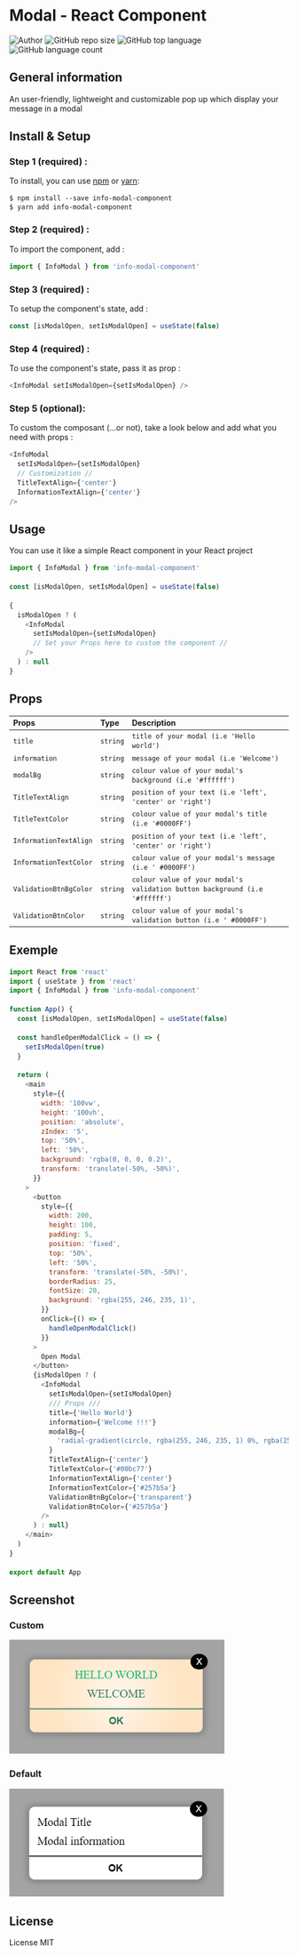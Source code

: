 # Modal - React Component

![Author](https://img.shields.io/badge/Author--Frederic-K--")
![GitHub repo size](https://img.shields.io/github/repo-size/Frederic-K/info-modal-component)
![GitHub top language](https://img.shields.io/github/languages/top/Frederic-K/info-modal-component)
![GitHub language count](https://img.shields.io/github/languages/count/Frederic-K/info-modal-component)

## General information

An user-friendly, lightweight and customizable pop up which display your message in a modal

## Install & Setup

### Step 1 (required) :

To install, you can use [npm](https://npmjs.org/) or [yarn](https://yarnpkg.com):

    $ npm install --save info-modal-component
    $ yarn add info-modal-component

### Step 2 (required) :

To import the component, add :

```javascript
import { InfoModal } from 'info-modal-component'
```

### Step 3 (required) :

To setup the component's state, add :

```javascript
const [isModalOpen, setIsModalOpen] = useState(false)
```

### Step 4 (required) :

To use the component's state, pass it as prop :

```javascript
<InfoModal setIsModalOpen={setIsModalOpen} />
```

### Step 5 (optional):

To custom the composant (...or not), take a look below and add what you need with props :

```javascript
<InfoModal
  setIsModalOpen={setIsModalOpen}
  // Customization //
  TitleTextAlign={'center'}
  InformationTextAlign={'center'}
/>
```

## Usage

You can use it like a simple React component in your React project

```javascript
import { InfoModal } from 'info-modal-component'

const [isModalOpen, setIsModalOpen] = useState(false)

{
  isModalOpen ? (
    <InfoModal
      setIsModalOpen={setIsModalOpen}
      // Set your Props here to custom the component //
    />
  ) : null
}
```

## Props

| Props                  | Type     | Description                                                                 |
| :--------------------- | :------- | :-------------------------------------------------------------------------- |
| `title`                | `string` | `title of your modal (i.e 'Hello world')`                                   |
| `information`          | `string` | `message of your modal (i.e 'Welcome')`                                     |
| `modalBg`              | `string` | `colour value of your modal's background (i.e '#ffffff')`                   |
| `TitleTextAlign`       | `string` | `position of your text (i.e 'left', 'center' or 'right')`                   |
| `TitleTextColor`       | `string` | `colour value of your modal's title (i.e '#0000FF')`                        |
| `InformationTextAlign` | `string` | `position of your text (i.e 'left', 'center' or 'right')`                   |
| `InformationTextColor` | `string` | `colour value of your modal's message (i.e ' #0000FF')`                     |
| `ValidationBtnBgColor` | `string` | `colour value of your modal's validation button background (i.e '#ffffff')` |
| `ValidationBtnColor`   | `string` | `colour value of your modal's validation button (i.e ' #0000FF')`           |

## Exemple

```javascript
import React from 'react'
import { useState } from 'react'
import { InfoModal } from 'info-modal-component'

function App() {
  const [isModalOpen, setIsModalOpen] = useState(false)

  const handleOpenModalClick = () => {
    setIsModalOpen(true)
  }

  return (
    <main
      style={{
        width: '100vw',
        height: '100vh',
        position: 'absolute',
        zIndex: '5',
        top: '50%',
        left: '50%',
        background: 'rgba(0, 0, 0, 0.2)',
        transform: 'translate(-50%, -50%)',
      }}
    >
      <button
        style={{
          width: 200,
          height: 100,
          padding: 5,
          position: 'fixed',
          top: '50%',
          left: '50%',
          transform: 'translate(-50%, -50%)',
          borderRadius: 25,
          fontSize: 20,
          background: 'rgba(255, 246, 235, 1)',
        }}
        onClick={() => {
          handleOpenModalClick()
        }}
      >
        Open Modal
      </button>
      {isModalOpen ? (
        <InfoModal
          setIsModalOpen={setIsModalOpen}
          /// Props ///
          title={'Hello World'}
          information={'Welcome !!!'}
          modalBg={
            'radial-gradient(circle, rgba(255, 246, 235, 1) 0%, rgba(255, 228, 196, 1) 70%)'
          }
          TitleTextAlign={'center'}
          TitleTextColor={'#00bc77'}
          InformationTextAlign={'center'}
          InformationTextColor={'#257b5a'}
          ValidationBtnBgColor={'transparent'}
          ValidationBtnColor={'#257b5a'}
        />
      ) : null}
    </main>
  )
}

export default App
```

## Screenshot

### Custom

  <img src="infoModalComponentCustom.png">
  
### Default

<img src="infoModalComponentDefault.png">

## License

License MIT
